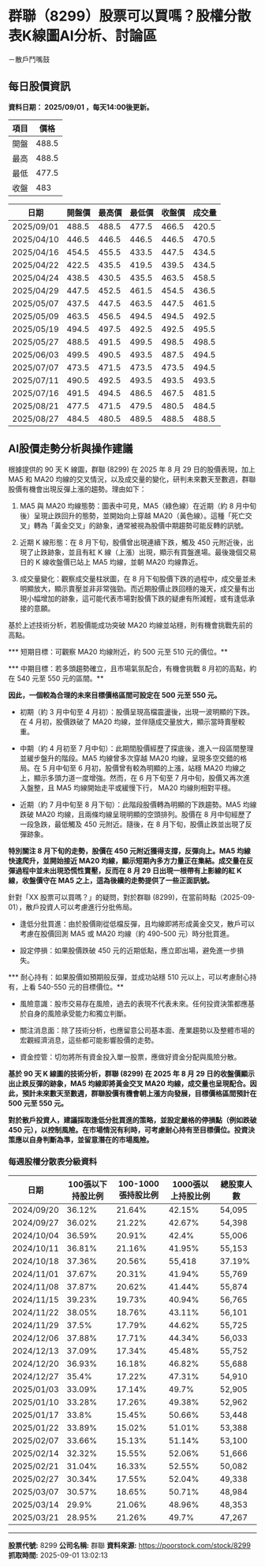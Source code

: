 # 群聯（8299）股票可以買嗎？股權分散表K線圖AI分析、討論區
－散戶鬥嘴鼓

## 每日股價資訊

**資料日期： 2025/09/01 ，每天14:00後更新。**

| 項目 | 價格 |
|------|------|
| 開盤 | 488.5 |
| 最高 | 488.5 |
| 最低 | 477.5 |
| 收盤 | 483 |

| 日期 | 開盤價 | 最高價 | 最低價 | 收盤價 | 成交量 |
|------|--------|--------|--------|--------|--------|
| 2025/09/01 | 488.5 | 488.5 | 477.5 | 466.5 | 420.5 |
| 2025/04/10 | 446.5 | 446.5 | 446.5 | 446.5 | 470.5 |
| 2025/04/16 | 454.5 | 455.5 | 433.5 | 447.5 | 434.5 |
| 2025/04/22 | 422.5 | 435.5 | 419.5 | 439.5 | 434.5 |
| 2025/04/24 | 438.5 | 430.5 | 435.5 | 463.5 | 458.5 |
| 2025/04/29 | 447.5 | 452.5 | 461.5 | 454.5 | 436.5 |
| 2025/05/07 | 437.5 | 447.5 | 463.5 | 447.5 | 461.5 |
| 2025/05/09 | 463.5 | 456.5 | 494.5 | 494.5 | 492.5 |
| 2025/05/19 | 494.5 | 497.5 | 492.5 | 492.5 | 495.5 |
| 2025/05/27 | 488.5 | 491.5 | 499.5 | 498.5 | 498.5 |
| 2025/06/03 | 499.5 | 490.5 | 493.5 | 487.5 | 494.5 |
| 2025/07/07 | 473.5 | 471.5 | 473.5 | 473.5 | 494.5 |
| 2025/07/11 | 490.5 | 492.5 | 493.5 | 493.5 | 493.5 |
| 2025/07/16 | 491.5 | 494.5 | 486.5 | 467.5 | 481.5 |
| 2025/08/21 | 477.5 | 471.5 | 479.5 | 480.5 | 484.5 |
| 2025/08/27 | 484.5 | 480.5 | 489.5 | 488.5 | 488.5 |

## AI股價走勢分析與操作建議

根據提供的 90 天 K 線圖，群聯 (8299) 在 2025 年 8 月 29 日的股價表現，加上 MA5 和 MA20 均線的交叉情況，以及成交量的變化，研判未來數天至數週，群聯股價有機會出現反彈上漲的趨勢。理由如下：

1.  MA5 與 MA20 均線態勢：圖表中可見，MA5（綠色線）在近期（約 8 月中旬後）呈現止跌回升的態勢，並開始向上穿越 MA20（黃色線）。這種「死亡交叉」轉為「黃金交叉」的跡象，通常被視為股價中期趨勢可能反轉的訊號。

2.  近期 K 線形態：在 8 月下旬，股價曾出現連續下跌，觸及 450 元附近後，出現了止跌跡象，並且有紅 K 線（上漲）出現，顯示有買盤進場。最後幾個交易日的 K 線收盤價已站上 MA5 均線，並朝 MA20 均線靠近。

3.  成交量變化：觀察成交量柱狀圖，在 8 月下旬股價下跌的過程中，成交量並未明顯放大，顯示賣壓並非非常強勁。而近期股價止跌回穩的幾天，成交量有出現小幅增加的跡象，這可能代表市場對股價下跌的疑慮有所減輕，或有逢低承接的意願。

基於上述技術分析，若股價能成功突破 MA20 均線並站穩，則有機會挑戰先前的高點。

***   短期目標：可觀察 MA20 均線附近，約 500 元至 510 元的價位。**

***   中期目標：若多頭趨勢確立，且市場氣氛配合，有機會挑戰 8 月初的高點，約在 540 元至 550 元的區間。**

**因此，一個較為合理的未來目標價格區間可設定在 500 元至 550 元。**

*   初期（約 3 月中旬至 4 月初）：股價呈現高檔震盪後，出現一波明顯的下跌。在 4 月初，股價跌破了 MA20 均線，並伴隨成交量放大，顯示當時賣壓較重。

*   中期（約 4 月初至 7 月中旬）：此期間股價經歷了探底後，進入一段區間整理並緩步盤升的階段。MA5 均線曾多次穿越 MA20 均線，呈現多空交錯的格局。在 5 月中旬至 6 月初，股價曾有較為明顯的上漲，站穩 MA20 均線之上，顯示多頭力道一度增強。然而，在 6 月下旬至 7 月中旬，股價又再次進入盤整，且 MA5 均線開始走平或緩慢下行， MA20 均線則相對平穩。

*   近期（約 7 月中旬至 8 月下旬）：此階段股價轉為明顯的下跌趨勢。MA5 均線跌破 MA20 均線，且兩條均線呈現明顯的空頭排列。股價在 8 月中旬經歷了一段急跌，最低觸及 450 元附近。隨後，在 8 月下旬，股價止跌並出現了反彈跡象。

**特別關注 8 月下旬的走勢，股價在 450 元附近獲得支撐，反彈向上。MA5 均線快速爬升，並開始接近 MA20 均線，顯示短期內多方力量正在集結。成交量在反彈過程中並未出現恐慌性賣壓，反而在 8 月 29 日出現一根帶有上影線的紅 K 線，收盤價守在 MA5 之上，這為後續的走勢提供了一些正面訊號。**

針對「XX 股票可以買嗎？」的疑問，對於群聯 (8299)，在當前時點（2025-09-01），散戶投資人可以考慮進行分批佈局。

*   逢低分批買進：由於股價剛從低檔反彈，且均線即將形成黃金交叉，散戶可以考慮在股價回測 MA5 或 MA20 均線（約 490-500 元）時分批買進。

*   設定停損：如果股價跌破 450 元的近期低點，應立即出場，避免進一步損失。

***   耐心持有：如果股價如預期般反彈，並成功站穩 510 元以上，可以考慮耐心持有，上看 540-550 元的目標價位。**

*   風險意識：股市交易存在風險，過去的表現不代表未來。任何投資決策都應基於自身的風險承受能力和獨立判斷。

*   關注消息面：除了技術分析，也應留意公司基本面、產業趨勢以及整體市場的宏觀經濟消息，這些都可能影響股價的走勢。

*   資金控管：切勿將所有資金投入單一股票，應做好資金分配與風險分散。

**基於 90 天 K 線圖的技術分析，群聯 (8299) 在 2025 年 8 月 29 日的收盤價顯示出止跌反彈的跡象，MA5 均線即將黃金交叉 MA20 均線，成交量也呈現配合。因此，預計未來數天至數週，群聯股價有機會朝上漲方向發展，目標價格區間預計在500 元至 550 元。**

**對於散戶投資人，建議採取逢低分批買進的策略，並設定嚴格的停損點（例如跌破 450 元），以控制風險。在市場情況有利時，可考慮耐心持有至目標價位。投資決策應以自身判斷為準，並留意潛在的市場風險。**

### 每週股權分散表分級資料

| 日期 | 100張以下持股比例 | 100-1000張持股比例 | 1000張以上持股比例 | 總股東人數 |
|------|-------------------|--------------------|--------------------|----------|
| 2024/09/20 | 36.12% | 21.64% | 42.15% | 54,095 |
| 2024/09/27 | 36.02% | 21.22% | 42.67% | 54,398 |
| 2024/10/04 | 36.59% | 20.91% | 42.4% | 55,006 |
| 2024/10/11 | 36.81% | 21.16% | 41.95% | 55,153 |
| 2024/10/18 | 37.36% | 20.56% | 55,418 | 37.19% |
| 2024/11/01 | 37.67% | 20.31% | 41.94% | 55,769 |
| 2024/11/08 | 37.87% | 20.62% | 41.44% | 55,874 |
| 2024/11/15 | 39.23% | 19.73% | 40.94% | 56,765 |
| 2024/11/22 | 38.05% | 18.76% | 43.11% | 56,101 |
| 2024/11/29 | 37.5% | 17.79% | 44.62% | 55,725 |
| 2024/12/06 | 37.88% | 17.71% | 44.34% | 56,033 |
| 2024/12/13 | 37.09% | 17.34% | 45.48% | 55,752 |
| 2024/12/20 | 36.93% | 16.18% | 46.82% | 55,688 |
| 2024/12/27 | 35.4% | 17.22% | 47.31% | 54,910 |
| 2025/01/03 | 33.09% | 17.14% | 49.7% | 52,905 |
| 2025/01/10 | 33.28% | 17.26% | 49.38% | 52,962 |
| 2025/01/17 | 33.8% | 15.45% | 50.66% | 53,448 |
| 2025/01/22 | 33.89% | 15.02% | 51.01% | 53,388 |
| 2025/02/07 | 33.66% | 15.13% | 51.14% | 53,100 |
| 2025/02/14 | 32.32% | 15.55% | 52.06% | 51,666 |
| 2025/02/21 | 31.04% | 16.33% | 52.55% | 50,082 |
| 2025/02/27 | 30.34% | 17.55% | 52.04% | 49,338 |
| 2025/03/07 | 30.57% | 18.65% | 50.71% | 48,984 |
| 2025/03/14 | 29.9% | 21.06% | 48.96% | 48,353 |
| 2025/03/21 | 28.95% | 21.26% | 49.7% | 47,267 |

---

**股票代號:** 8299
**公司名稱:** 群聯
**資料來源:** https://poorstock.com/stock/8299
**抓取時間:** 2025-09-01 13:02:13